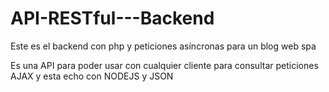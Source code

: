 # API-RESTful---Backend
Este es el backend con php y peticiones asíncronas para un blog web spa

Es una API para poder usar con cualquier cliente para consultar peticiones AJAX y esta echo con NODEJS y JSON 
